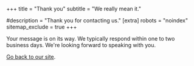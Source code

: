 +++
title = "Thank you"
subtitle = "We really mean it."

#description = "Thank you for contacting us."
[extra]
robots = "noindex"
sitemap_exclude = true
+++

Your message is on its way.
We typically respond within one to two business days.
We're looking forward to speaking with you.

[Go back to our site](/).
